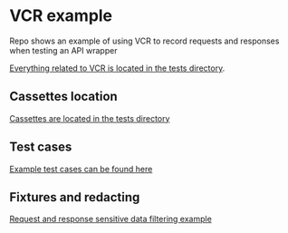 # VCR example

Repo shows an example of using VCR to record requests and responses when testing an API wrapper

[Everything related to VCR is located in the tests directory](payu/tests).

## Cassettes location

[Cassettes are located in the tests directory](payu/tests/cassettes)


## Test cases

[Example test cases can be found here](payu/tests/test_client.py)


## Fixtures and redacting

[Request and response sensitive data filtering example](payu/tests/fixtures.py)
